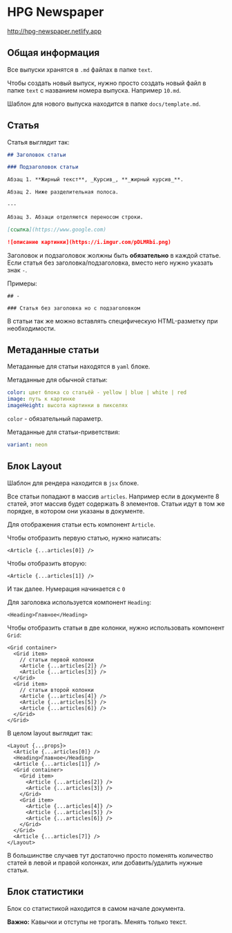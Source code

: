 # HPG Newspaper

http://hpg-newspaper.netlify.app

## Общая информация

Все выпуски хранятся в `.md` файлах в папке `text`.

Чтобы создать новый выпуск, нужно просто создать новый файл в папке `text` с названием номера выпуска. Например `10.md`.

Шаблон для нового выпуска находится в папке `docs/template.md`.

## Статья

Статья выглядит так:

```md
## Заголовок статьи

### Подзаголовок статьи

Абзац 1. **Жирный текст**, _Курсив_, **_жирный курсив_**.

Абзац 2. Ниже разделительная полоса.

---

Абзац 3. Абзаци отделяются переносом строки.

[ссылка](https://www.google.com)

![описание картинки](https://i.imgur.com/pDLMRbi.png)
```

Заголовок и подзаголовок жолжны быть **обязательно** в каждой статье.
Если статья без заголовка/подзаголовка, вместо него нужно указать знак `-`.

Примеры:

```
## -

### Статья без заголовка но с подзаголовком
```

В статьи так же можно вставлять специфическую HTML-разметку при необходимости.

## Метаданные статьи

Метаданные для статьи находятся в `yaml` блоке.

Метаданные для обычной статьи:

```yaml
color: цвет блока со статьёй - yellow | blue | white | red
image: путь к картинке
imageHeight: высота картинки в пикселях
```

`color` - обязательный параметр.

Метаданные для статьи-приветствия:

```yaml
variant: neon
```

## Блок Layout

Шаблон для рендера находится в `jsx` блоке.

Все статьи попадают в массив `articles`.
Например если в документе 8 статей, этот массив будет содержать 8 элементов.
Статьи идут в том же порядке, в котором они указаны в документе.

Для отображения статьи есть компонент `Article`.

Чтобы отобразить первую статью, нужно написать:

```
<Article {...articles[0]} />
```

Чтобы отобразить вторую:

```
<Article {...articles[1]} />
```

И так далее. Нумерация начинается с `0`

Для заголовка используется компонент `Heading`:

```
<Heading>Главное</Heading>
```

Чтобы отобразить статьи в две колонки, нужно использовать компонент `Grid`:

```
<Grid container>
  <Grid item>
    // статьи первой колонки
    <Article {...articles[2]} />
    <Article {...articles[3]} />
  </Grid>
  <Grid item>
    // статьи второй колонки
    <Article {...articles[4]} />
    <Article {...articles[5]} />
    <Article {...articles[6]} />
  </Grid>
</Grid>
```

В целом layout выглядит так:

```
<Layout {...props}>
  <Article {...articles[0]} />
  <Heading>Главное</Heading>
  <Article {...articles[1]} />
  <Grid container>
    <Grid item>
      <Article {...articles[2]} />
      <Article {...articles[3]} />
    </Grid>
    <Grid item>
      <Article {...articles[4]} />
      <Article {...articles[5]} />
      <Article {...articles[6]} />
    </Grid>
  </Grid>
  <Article {...articles[7]} />
</Layout>
```

В большинстве случаев тут достаточно просто поменять количество статей в левой и правой колонках, или добавить/удалить нужные статьи.

## Блок статистики

Блок со статистикой находится в самом начале документа.

**Важно:** Кавычки и отступы не трогать. Менять только текст.
